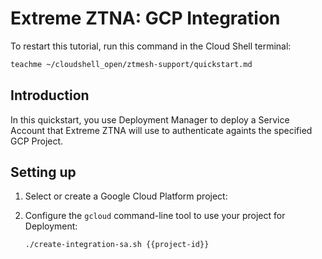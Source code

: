 # Extreme ZTNA: GCP Integration

To restart this tutorial, run this command in the Cloud Shell terminal:

```sh
teachme ~/cloudshell_open/ztmesh-support/quickstart.md
```


## Introduction

In this quickstart, you use Deployment Manager to deploy a Service Account that Extreme ZTNA will use to authenticate againts the specified GCP Project.


## Setting up

1. Select or create a Google Cloud Platform project:

    <walkthrough-project-setup></walkthrough-project-setup>

2. Configure the `gcloud` command-line tool to use your project for Deployment:

    ```sh
	./create-integration-sa.sh {{project-id}}
    ```

